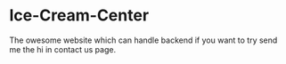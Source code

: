 # Ice-Cream-Center
The owesome website which can handle backend if you want to try send me the hi in contact us page.
